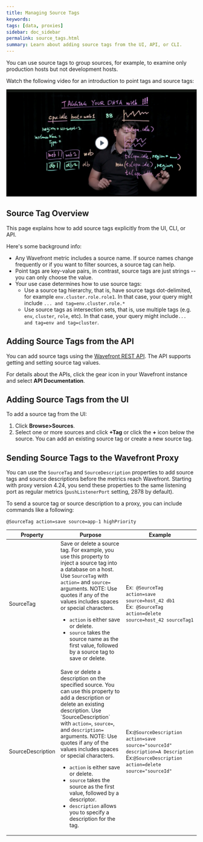 ```yaml
---
title: Managing Source Tags
keywords:
tags: [data, proxies]
sidebar: doc_sidebar
permalink: source_tags.html
summary: Learn about adding source tags from the UI, API, or CLI.
---
```


You can use source tags to group sources, for example, to examine only production hosts but not development hosts.


Watch the following video for an introduction to point tags and source tags:

<p><a href="https://www.youtube.com/watch?v=9tt4orZHQts&index=3&list=PLmp0id7yKiEdaWcjNtGikcyqpNcPNbn_K"><img src="/images/v_tagging_clement.png" style="width: 700px;" alt="tagging"/></a>
</p>

## Source Tag Overview

This page explains how to add source tags explicitly from the UI, CLI, or API.

Here's some background info:
* Any Wavefront metric includes a source name. If source names change frequently or if you want to filter sources, a source tag can help.
* Point tags are key-value pairs, in contrast, source tags are just strings -- you can only choose the value.
* Your use case determines how to use source tags:
  - Use a source tag hierarchy, that is, have source tags dot-delimited, for example `env.cluster.role.role1`.
  In that case, your query might include `... and tag=env.cluster.role.*`
  - Use source tags as intersection sets, that is, use multiple tags (e.g. `env`, `cluster`, `role`, etc).
  In that case, your query might include`... and tag=env and tag=cluster`.


## Adding Source Tags from the API

You can add source tags using the [Wavefront REST API](wavefront_api.html).  The API supports getting and setting source tag values.

For details about the APIs, click the gear icon in your Wavefront instance and select **API Documentation**.

## Adding Source Tags from the UI

To add a source tag from the UI:
1. Click **Browse>Sources**.
2. Select one or more sources and click **+Tag** or click the **+** icon below the source. You can add an existing source tag or create a new source tag.

## Sending Source Tags to the Wavefront Proxy

You can use the `SourceTag` and `SourceDescription` properties to add source tags and source descriptions before the metrics reach Wavefront. Starting with proxy version 4.24, you send these properties to the same listening port as regular metrics (`pushListenerPort` setting, 2878 by default).

To send a source tag or source description to a proxy, you can include commands like a following:

```
@SourceTag action=save source=app-1 highPriority
```

<table>
<thead>
<tr>
<th width="15%">Property</th>
<th width="40%">Purpose</th>
<th width="45%">Example </th>
</tr>
</thead>
<tbody>
<tr>
<td>SourceTag</td>
<td>Save or delete a source tag. For example, you use this property to inject a source tag into a database on a host. Use <code>SourceTag</code> with <code>action=</code> and <code>source=</code> arguments.  NOTE: Use quotes if any of the values includes spaces or special characters.
<ul>
<li><code>action</code> is either save or delete.</li>
<li><code>source</code> takes the source name as the first value, followed by a source tag to save or delete.</li>
</ul>
</td>
<td>Ex:<code> &#64;SourceTag action=save source=host_42 db1</code>
<div>Ex:<code> &#64;SourceTag action=delete source=host_42 sourceTag1</code></div>
</td>
</tr>
<tr>
<td>SourceDescription</td>
<td>Save or delete a description on the specified source. You can use this property to add a description or delete an existing description. Use `SourceDescription` with <code>action=</code>, <code>source=</code>, and <code>description=</code> arguments. NOTE: Use quotes if any of the values includes spaces or special characters.
<ul>
<li><code>action</code> is either save or delete.</li>
<li><code>source</code> takes the source as the first value, followed by a descriptor.</li>
<li><code>description</code> allows you to specify a description for the tag.</li>
</ul>
</td>
<td>Ex:<code>&#64;SourceDescription action=save source="sourceId" description=A Description</code>
<div>Ex:<code>&#64;SourceDescription action=delete source="sourceId"</code></div></td>
</tr>
</tbody>
</table>
